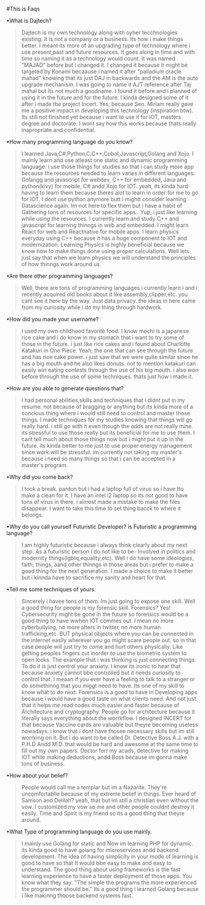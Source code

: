 #This is Faqs

•What is Dajtech?

>Dajtech is my own technology along with oyher tecchnologies existing.
It is not a company or a business. Its how i make things better. 
I meant its more of an upgrading type of technology where i use present,past and future resources.
It goes along in time and with time so naming it as a technology would count.
It was named "MAJAD" before but i changed it.
I changed it because it might be targeted by Konami becaause i named it after "palladium oracle mahad"
knowing that its just DAJ in backwards and the AM is the auto upgrade mechanism.
I was going to name it AJT reference after Taj mahal but its not much a goodname.
I found it before and i planned of using it in the future and for the future.
I kinda designed some of it after i made the project Incert.
Yes, because Sen. Miriam really gave me a positive impact in developing this technology (inspiration btw).
Its still not finished yet because i want to use it for IOT, masters degree and doctorate.
I wont say how this works because thats really inapropriate and confidential.

•How many programming language do you know?

>I learned Java,C#,Python,C,C++,Cobol,Javascript,Golang and Xojo.
I mainly learn and use atleast one static and dynamic programming language.
i use those things for studies so that i can study more app because the resources needed to learn varies in different languages.
Golangg and javascript for webdev,  C++ for embedded, Java and python(kivy) for mobile, C# andd Xojo for IOT.
yeah, its kinda hard having to learn them because theres alot to learn in order for me to go for IOT.
I dont use python anymore butt i mightt consider learning Datascience again.
Im not here to flex them but i have a habit of Gathering tons of resources for specific apps.. 
Yup, i just like learning while using the resources.
I currently learn and study C++ and javascript for learning thinngs in web  and embedded.
I might learn React for web and Reactnative for mobile apps.
I learn physics everyday using C++ because it has a huge component to IOT and modernization.
Learning Physics is highly beneficial because we know how to make things done using proper calculations.
Well lets just say that when we learn physics we will understand the principles of how thinngs work around us.

•Are there other programming languages?

>Well, there are tons of programming languages i currently learn i and i recently acquired old books about it like assembly,clipper,etc.
you cant see it here by the way.
Just data privacy. 
the ideas in here came from my curiosity while i do my thing through hardwork. 

•How did you made your username?

>I used my own childhood favorite food. 
I know mochi is a japanese rice cake and i do know in my stomach that i want to try some of those in the future.
i just like rice cakes and i found about Charlotte Katakuri in One Piece.
Yeah, the one that can see through the future and has rice cake power.
i just saw that we were quite similar since he has a big mouth and he also likes donuts.
not to mention katakuri can easily win eating contests through the use of his big mouth.
i also won before through the use of some techniques.
thats just how i made it.

•How are you able to generate questions that?

>I had personal abilities,skills and techniques that i didnt put in my resume.
not because of bragging or anything but its kinda more of a concious thing where i would still need to control and master those things.
I made techniques for my studies knowing that things will go really hard.
i still go with it even though the odds are not really mine.
its stressful to use those really but its beneficial for me to use them.
I cant tell much about those things now but i might put it up in the future.
its kinda better to me just to use proper energy management since work will be stressful.
im currently not taking my master's because i need so many things so that i can be accepted in a master's program.

•Why did you come back?
>I took a break. pardon but i had a laptop full of virus so i have tto make a clean for it.
I have an intel i2 laptop so its not good to have tons of virus in there. 
i almost made a mistake to make the files disappear.
I want to take this time to set thing bacck to where it belongs.

•Why do you call yourself Futuristic Developer? is Futuristic a programming language?
>I am highly futuristic because i always think clearly about my next step. As a futuristic person i do not like to be-
Involved in politics and modernity things(lgbtq,equality,etc).
Well i do have some ideologies, faith, things, aand other thinngs in those areas but i prefer to make a good thing for the next generation.
I made a choice to make it better but i kinnda have to sacrifice my sanity and heart for that.

•Tell me some techniques of yours.
>Sincerely i havee tons of them.
Im just going to expose one skill.
Well a good thing for people is my forensic skill.
Forensics? 
Yes! Cybersecurity might be gone in the future so forensics would be a good thing to have wwhen IOT commes out.
I mean no more cyberbullying, no more alters in twitter, no more human trafficking,etc.
BUT physical objects where you can be connected in the internet easily wherever you go might scare people out.
so in that case people will just try to come and hurt others physically.
Like getting peoples fingers cut inorder to use the biometric system to open locks.
The example that i was thinking is just connecting things.
To do it is just control your anxiety.
I know its ironic to hear that because anxiety cannot bbe controlled but it needs curiosity to control that.
I meaan if you ever have a feeling to talk to a stranger or do somethinng that you miggt need to have.
Its one of my skill to know what to do next.
Forensics is a good to have in Developing apps because i would have a good taste on what clients need.
And not just that it helps me read codes much easier and faster because of Architecture and cryptography.
People go for architecture because it literally says everything about the worrkflow.
I designed INCERT for that because Vaccine cards are valuable but theyre becoming useless nowadays.
i know that i dont have thosee necessary skills but im still worrking on it.
But i do want to be called Dr. Detective Boss A.J. with a P.H.D Andd M.D.
that would be hard and awesome at the same time to fill out my own papers.
Doctor forr my acads, detective for making IOT while making deductions, andd Boss because im gonna make tons of business.

•How about your belief?
>People would call me a templar but im a Nazarite. 
They're uncomfortablle because of my extreme belief in things.
Ever heard of Samson and Delilah? yeah, that but im still a christian even without the vow.
I customized my vow so me and other people couldnt destroy it easily.
Time and Spirit is my friend so its a good thing that theyre around.

•What Type of programming language do you use mainly.
> I mainly use Golang for static and Now im learning PHP for dynamic.
its kinda good to have golang for microservices andd backend development.
The idea of having simplicity in your mode of learning is good to have so that It would bbe easy to make and easy to understand.
The good thing about using frameworks is the fast learning experience to have a faster deployment of those apps.
You know what they say. "The simple the programs the more experienced the programmer should be."
Its a good thing i learned Golang because I like makinng thoose backend systems fast.
